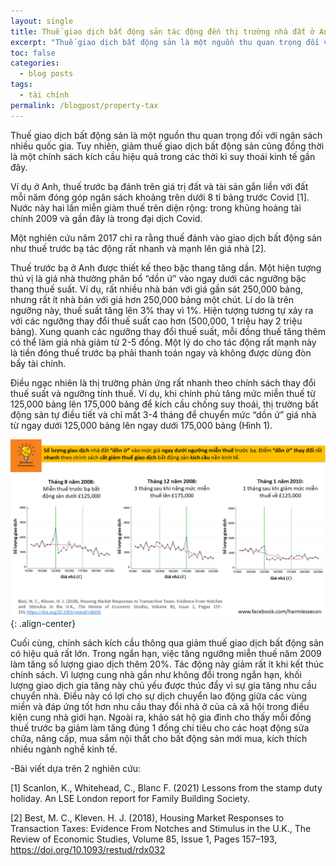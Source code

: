 ```yaml
---
layout: single
title: Thuế giao dịch bất động sản tác động đến thị trường nhà đất ở Anh như thế nào?
excerpt: "Thuế giao dịch bất động sản là một nguồn thu quan trọng đối với ngân sách nhiều quốc gia. Tuy nhiên, giảm thuế giao dịch bất động sản cũng đồng thời là một chính sách kích cầu hiệu quả trong các thời kì suy thoái kinh tế gần đây."
toc: false
categories:
  - blog posts
tags:
  - tài chính
permalink: /blogpost/property-tax
---
```


Thuế giao dịch bất động sản là một nguồn thu quan trọng đối với ngân sách nhiều quốc gia. Tuy nhiên, giảm thuế giao dịch bất động sản cũng đồng thời là một chính sách kích cầu hiệu quả trong các thời kì suy thoái kinh tế gần đây.

Ví dụ ở Anh, thuế trước bạ đánh trên giá trị đất và tài sản gắn liền với đất mỗi năm đóng góp ngân sách khoảng trên dưới 8 tỉ bảng trước Covid [1]. Nước này hai lần miễn giảm thuế trên diện rộng: trong khủng hoảng tài chính 2009 và gần đây là trong đại dịch Covid.

Một nghiên cứu năm 2017 chỉ ra rằng thuế đánh vào giao dịch bất động sản như thuế trước bạ tác động rất nhanh và mạnh lên giá nhà [2]. 

Thuế trước bạ ở Anh được thiết kế theo bậc thang tăng dần. Một hiện tượng thú vị là giá nhà thường phân bổ “dồn ứ” vào ngay dưới các ngưỡng bậc thang thuế suất. Ví dụ, rất nhiều nhà bán với giá gần sát 250,000 bảng, nhưng rất ít nhà bán với giá hơn 250,000 bảng một chút. Lí do là trên ngưỡng này, thuế suất tăng lên 3% thay vì 1%. Hiện tượng tương tự xảy ra với các ngưỡng thay đổi thuế suất cao hơn (500,000, 1 triệu hay 2 triệu bảng). Xung quanh các ngưỡng thay đổi thuế suất, mỗi đồng thuế tăng thêm có thể làm giá nhà giảm từ 2-5 đồng. Một lý do cho tác động rất mạnh này là tiền đóng thuế trước bạ phải thanh toán ngay và không được dùng đòn bẩy tài chính.

Điều ngạc nhiên là thị trường phản ứng rất nhanh theo chính sách thay đổi thuế suất và ngưỡng tính thuế. Ví dụ, khi chính phủ tăng mức miễn thuế từ 125,000 bảng lên 175,000 bảng để kích cầu chống suy thoái, thị trường bất động sản tự điều tiết và chỉ mất 3-4 tháng để chuyển mức “dồn ứ” giá nhà từ ngay dưới 125,000 bảng lên ngay dưới 175,000 bảng (Hình 1).

![image-center](/assets/images/blogpost/propertytax.png){: .align-center}

Cuối cùng, chính sách kích cầu thông qua giảm thuế giao dịch bất động sản có hiệu quả rất lớn. Trong ngắn hạn, việc tăng ngưỡng miễn thuế năm 2009 làm tăng số lượng giao dịch thêm 20%. Tác động này giảm rất ít khi kết thúc chính sách. Vì lượng cung nhà gần như không đổi trong ngắn hạn, khối lượng giao dịch gia tăng này chủ yếu được thúc đẩy vì sự gia tăng nhu cầu chuyển nhà. Điều này có lợi cho sự dịch chuyển lao động giữa các vùng miền và đáp ứng tốt hơn nhu cầu thay đổi nhà ở của cả xã hội trong điều kiện cung nhà giới hạn. Ngoài ra, khảo sát hộ gia đình cho thấy mỗi đồng thuế trước bạ giảm làm tăng đúng 1 đồng chi tiêu cho các hoạt động sửa chữa, nâng cấp, mua sắm nội thất cho bất động sản mới mua, kích thích nhiều ngành nghề kinh tế.

-Bài viết dựa trên 2 nghiên cứu:

[1] Scanlon, K., Whitehead, C., Blanc F. (2021) Lessons from the stamp duty holiday. An LSE London report for Family Building Society.

[2] Best, M. C., Kleven. H. J. (2018), Housing Market Responses to Transaction Taxes: Evidence From Notches and Stimulus in the U.K., The Review of Economic Studies, Volume 85, Issue 1, Pages 157–193, https://doi.org/10.1093/restud/rdx032






